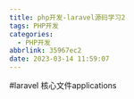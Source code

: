 ```yaml
---
title: php开发-laravel源码学习2
tags: PHP开发
categories:
  - PHP开发
abbrlink: 35967ec2
date: 2023-03-14 11:59:07
---
```


#laravel 核心文件applications

